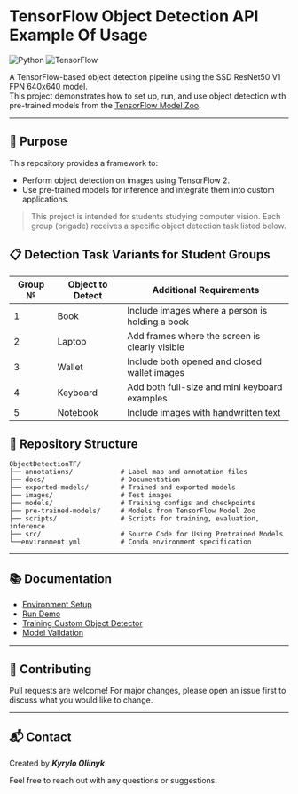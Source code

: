 # TensorFlow Object Detection API Example Of Usage

![Python](https://img.shields.io/badge/python-3.8-blue)
![TensorFlow](https://img.shields.io/badge/TensorFlow-2.10-orange)

A TensorFlow-based object detection pipeline using the SSD ResNet50 V1 FPN 640x640 model.  
This project demonstrates how to set up, run, and use object detection with 
pre-trained models from the [TensorFlow Model Zoo](
https://github.com/tensorflow/models/blob/master/research/object_detection/g3doc/tf2_detection_zoo.md).

---

## 📌 Purpose

This repository provides a framework to:
- Perform object detection on images using TensorFlow 2.
- Use pre-trained models for inference and integrate them into custom applications.

> This project is intended for students studying computer vision.
> Each group (brigade) receives a specific object detection task listed below.

## 📋 Detection Task Variants for Student Groups

| Group № | Object to Detect | Additional Requirements                         |
|---------|------------------|-------------------------------------------------|
| 1       | Book             | Include images where a person is holding a book |
| 2       | Laptop           | Add frames where the screen is clearly visible  |
| 3       | Wallet           | Include both opened and closed wallet images    |
| 4       | Keyboard         | Add both full-size and mini keyboard examples   |
| 5       | Notebook         | Include images with handwritten text            |

## 📁 Repository Structure

```
ObjectDetectionTF/
├── annotations/            # Label map and annotation files
├── docs/                   # Documentation
├── exported-models/        # Trained and exported models
├── images/                 # Test images
├── models/                 # Training configs and checkpoints
├── pre-trained-models/     # Models from TensorFlow Model Zoo
├── scripts/                # Scripts for training, evaluation, inference
├── src/                    # Source Code for Using Pretrained Models
└──environment.yml          # Conda environment specification
```

---

## 📚 Documentation

- [Environment Setup](docs/environment_setup.md)
- [Run Demo](docs/demo.md)
- [Training Custom Object Detector](docs/training_custom_object_detector.md)
- [Model Validation](docs/validation.md)

---

## 🤝 Contributing

Pull requests are welcome! For major changes, please open an issue first to discuss what you would like to change.

---

## 📬 Contact

Created by **_Kyrylo Oliinyk_**.

Feel free to reach out with any questions or suggestions.

